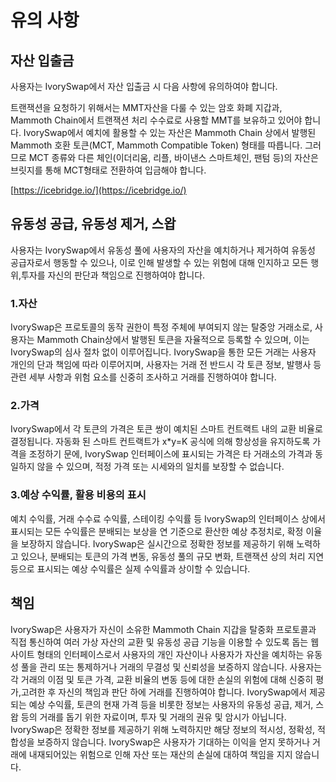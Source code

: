 # 유의 사항

## 자산 입출금

사용자는 IvorySwap에서 자산 입출금 시 다음 사항에 유의하여야 합니다.



트랜잭션을 요청하기 위해서는 MMT자산을 다룰 수 있는 암호 화폐 지갑과, Mammoth Chain에서 트랜잭션 처리 수수료로 사용할 MMT를 보유하고 있어야 합니다. IvorySwap에서 예치에 활용할 수 있는 자산은 Mammoth Chain 상에서 발행된 Mammoth 호환 토큰(MCT, Mammoth Compatible Token) 형태를 따릅니다. 그러므로 MCT 종류와 다른 체인(이더리움, 리플, 바이낸스 스마트체인, 팬텀 등)의 자산은 브릿지를 통해 MCT형태로 전환하여 입금해야 합니다.

[https://icebridge.io/](https://icebridge.io/)

## 유동성 공급, 유동성 제거, 스왑

사용자는 IvorySwap에서 유동성 풀에 사용자의 자산을 예치하거나 제거하여 유동성 공급자로서 행동할 수 있으나, 이로 인해 발생할 수 있는 위험에 대해 인지하고 모든 행위,투자를 자신의 판단과 책임으로 진행하여야 합니다.



### 1.자산

IvorySwap은 프로토콜의 동작 권한이 특정 주체에 부여되지 않는 탈중앙 거래소로, 사용자는 Mammoth Chain상에서 발행된 토큰을 자율적으로 등록할 수 있으며, 이는 IvorySwap의 심사 절차 없이 이루어집니다. IvorySwap을 통한 모든 거래는 사용자 개인의 단과 책임에 따라 이루어지며, 사용자는 거래 전 반드시 각 토큰 정보, 발행사 등 관련 세부 사항과 위험 요소를 신중히 조사하고 거래를 진행하여야 합니다.

### 2.가격

IvorySwap에서 각 토큰의 가격은 토큰 쌍이 예치된 스마트 컨트랙트 내의 교환 비율로 결정됩니다. 자동화 된 스마트 컨트랙트가 x\*y=K 공식에 의해 항상성을 유지하도록 가격을 조정하기 문에, IvorySwap 인터페이스에 표시되는 가격은 타 거래소의 가격과 동일하지 않을 수 있으며, 적정 가격 또는 시세와의 일치를 보장할 수 없습니다.

### 3.예상 수익률, 활용 비용의 표시

예치 수익률, 거래 수수료 수익률, 스테이킹 수익률 등 IvorySwap의 인터페이스 상에서 표시되는 모든 수익률은 분배되는 보상을 연 기준으로 환산한 예상 추정치로, 확정 이율을 보장하지 않습니다. IvorySwap은 실시간으로 정확한 정보를 제공하기 위해 노력하고 있으나, 분배되는 토큰의 가격 변동, 유동성 풀의 규모 변화, 트랜잭션 상의 처리 지연 등으로 표시되는 예상 수익률은 실제 수익률과 상이할 수 있습니다.&#x20;



## 책임

IvorySwap은 사용자가 자신이 소유한 Mammoth Chain 지갑을 탈중화 프로토콜과 직접 통신하여 여러 가상 자산의 교환 및 유동성 공급 기능을 이용할 수 있도록 돕는 웹 사이트 형태의 인터페이스로서 사용자의 개인 자산이나 사용자가 자산을 예치하는 유동성 풀을 관리 또는 통제하거나 거래의 무결성 및 신뢰성을 보증하지 않습니다. 사용자는 각 거래의 이점 및 토큰 가격, 교환 비율의 변동 등에 대한 손실의 위험에 대해 신중히 평가,고려한 후 자신의 책임과 판단 하에 거래를 진행하여야 합니다. IvorySwap에서 제공되는 예상 수익률, 토큰의 현재 가격 등을 비롯한 정보는 사용자의 유동성 공급, 제거, 스왑 등의 거래를 돕기 위한 자료이며, 투자 및 거래의 권유 및 암시가 아닙니다. IvorySwap은 정확한 정보를 제공하기 위해 노력하지만 해당 정보의 적시성, 정확성, 적합성을 보증하지 않습니다. IvorySwap은 사용자가 기대하는 이익을 얻지 못하거나 거래에 내재되어있는 위험으로 인해 자산 또는 재산의 손실에 대하여 책임을 지지 않습니다.
